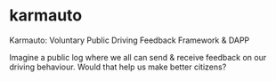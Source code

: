 # karmauto
Karmauto: Voluntary Public Driving Feedback Framework &amp; DAPP

Imagine a public log where we all can send & receive feedback on our driving behaviour. Would that help us make better citizens?

